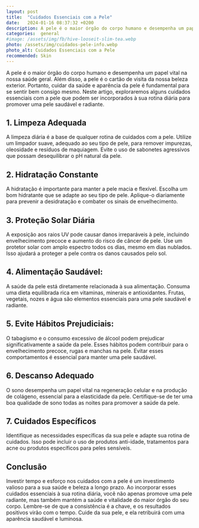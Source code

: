 ```yaml
---
layout: post
title:  "Cuidados Essenciais com a Pele"
date:   2024-01-16 08:37:32 +0200
description: A pele é o maior órgão do corpo humano e desempenha um papel vital na nossa saúde geral. Cuidar da saúde e aparência da pele é fundamental para se sentir bem consigo mesmo.
categories:  general
#image: /assets/img/fb/hive-looseit-slim-tea.webp
photo: /assets/img/cuidados-pele-info.webp
photo_alt: Cuidados Essenciais com a Pele
recommended: Skin
---
```


A pele é o maior órgão do corpo humano e desempenha um papel vital na nossa saúde geral. 
Além disso, a pele é o cartão de visita da nossa beleza exterior. Portanto, cuidar da saúde e 
aparência da pele é fundamental para se sentir bem consigo mesmo. 
Neste artigo, exploraremos alguns cuidados essenciais com a pele que podem ser incorporados à 
sua rotina diária para promover uma pele saudável e radiante.

## 1. Limpeza Adequada
A limpeza diária é a base de qualquer rotina de cuidados com a pele. Utilize um limpador suave, 
adequado ao seu tipo de pele, para remover impurezas, oleosidade e resíduos de maquiagem. 
Evite o uso de sabonetes agressivos que possam desequilibrar o pH natural da pele. 

## 2. Hidratação Constante
A hidratação é importante para manter a pele macia e flexível. Escolha um bom hidratante 
que se adapte ao seu tipo de pele. Aplique-o diariamente para prevenir a desidratação e 
combater os sinais de envelhecimento.

## 3. Proteção Solar Diária
A exposição aos raios UV pode causar danos irreparáveis à pele, incluindo envelhecimento precoce
e aumento do risco de câncer de pele. Use um protetor solar com amplo espectro todos os dias, 
mesmo em dias nublados. Isso ajudará a proteger a pele contra os danos causados pelo sol.

## 4. Alimentação Saudável:
A saúde da pele está diretamente relacionada à sua alimentação. Consuma uma dieta equilibrada rica 
em vitaminas, minerais e antioxidantes. Frutas, vegetais, nozes e água são elementos essenciais 
para uma pele saudável e radiante.

## 5. Evite Hábitos Prejudiciais:
O tabagismo e o consumo excessivo de álcool podem prejudicar significativamente a saúde da pele. 
Esses hábitos podem contribuir para o envelhecimento precoce, rugas e manchas na pele. Evitar esses 
comportamentos é essencial para manter uma pele saudável.

## 6. Descanso Adequado
O sono desempenha um papel vital na regeneração celular e na produção de colágeno, essencial para a 
elasticidade da pele. Certifique-se de ter uma boa qualidade de sono todas as noites para promover a 
saúde da pele.

## 7. Cuidados Específicos
Identifique as necessidades específicas da sua pele e adapte sua rotina de cuidados. Isso pode incluir 
o uso de produtos anti-idade, tratamentos para acne ou produtos específicos para peles sensíveis.

## Conclusão
   Investir tempo e esforço nos cuidados com a pele é um investimento valioso para a sua saúde e beleza 
   a longo prazo. Ao incorporar esses cuidados essenciais à sua rotina diária, você não apenas promove 
   uma pele radiante, mas também mantém a saúde e vitalidade do maior órgão do seu corpo. 
   Lembre-se de que a consistência é a chave, e os resultados positivos virão com o tempo. 
   Cuide da sua pele, e ela retribuirá com uma aparência saudável e luminosa.
